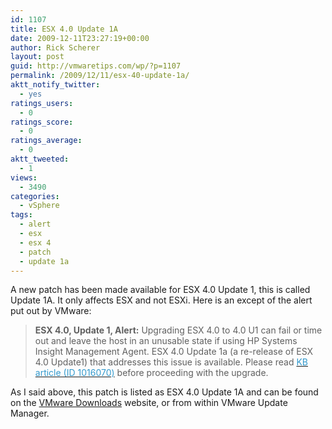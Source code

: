 ```yaml
---
id: 1107
title: ESX 4.0 Update 1A
date: 2009-12-11T23:27:19+00:00
author: Rick Scherer
layout: post
guid: http://vmwaretips.com/wp/?p=1107
permalink: /2009/12/11/esx-40-update-1a/
aktt_notify_twitter:
  - yes
ratings_users:
  - 0
ratings_score:
  - 0
ratings_average:
  - 0
aktt_tweeted:
  - 1
views:
  - 3490
categories:
  - vSphere
tags:
  - alert
  - esx
  - esx 4
  - patch
  - update 1a
---
```

A new patch has been made available for ESX 4.0 Update 1, this is called Update 1A. It only affects ESX and not ESXi. Here is an except of the alert put out by VMware:

> **ESX 4.0, Update 1, Alert:** Upgrading ESX 4.0 to 4.0 U1 can fail or time out and leave the host in an unusable state if using HP Systems Insight Management Agent. ESX 4.0 Update 1a (a re-release of ESX 4.0 Update1) that addresses this issue is available. Please read <a href="http://kb.vmware.com/kb/1016070" target="_blank"><span style="color: #3399cc;">KB article (ID 1016070)</span></a> before proceeding with the upgrade.

As I said above, this patch is listed as ESX 4.0 Update 1A and can be found on the <a href="http://downloads.vmware.com/d/details/esx40u1_a/ZHcqYmRqampiZGUlaA==" target="_blank">VMware Downloads</a> website, or from within VMware Update Manager.